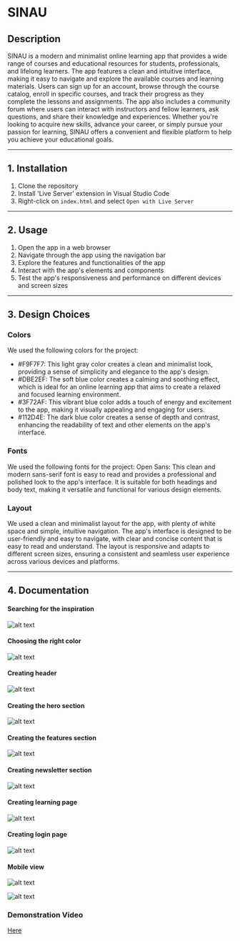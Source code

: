 # SINAU

## Description

SINAU is a modern and minimalist online learning app that provides a wide range of courses and educational resources for students, professionals, and lifelong learners. The app features a clean and intuitive interface, making it easy to navigate and explore the available courses and learning materials. Users can sign up for an account, browse through the course catalog, enroll in specific courses, and track their progress as they complete the lessons and assignments. The app also includes a community forum where users can interact with instructors and fellow learners, ask questions, and share their knowledge and experiences. Whether you're looking to acquire new skills, advance your career, or simply pursue your passion for learning, SINAU offers a convenient and flexible platform to help you achieve your educational goals.

---

## 1. Installation

1. Clone the repository
2. Install 'Live Server' extension in Visual Studio Code
3. Right-click on `index.html` and select `Open with Live Server`

---

## 2. Usage

1. Open the app in a web browser
2. Navigate through the app using the navigation bar
3. Explore the features and functionalities of the app
4. Interact with the app's elements and components
5. Test the app's responsiveness and performance on different devices and screen sizes

---

## 3. Design Choices

### Colors

We used the following colors for the project:

- #F9F7F7: This light gray color creates a clean and minimalist look, providing a sense of simplicity and elegance to the app's design.
- #DBE2EF: The soft blue color creates a calming and soothing effect, which is ideal for an online learning app that aims to create a relaxed and focused learning environment.
- #3F72AF: This vibrant blue color adds a touch of energy and excitement to the app, making it visually appealing and engaging for users.
- #112D4E: The dark blue color creates a sense of depth and contrast, enhancing the readability of text and other elements on the app's interface.

### Fonts

We used the following fonts for the project:
Open Sans: This clean and modern sans-serif font is easy to read and provides a professional and polished look to the app's interface. It is suitable for both headings and body text, making it versatile and functional for various design elements.

### Layout

We used a clean and minimalist layout for the app, with plenty of white space and simple, intuitive navigation. The app's interface is designed to be user-friendly and easy to navigate, with clear and concise content that is easy to read and understand. The layout is responsive and adapts to different screen sizes, ensuring a consistent and seamless user experience across various devices and platforms.

---

## 4. Documentation

#### Searching for the inspiration

![alt text](/images/ss/ss-inspiration-1.png)

#### Choosing the right color

![alt text](/images/ss/ss-docs-2.png)

#### Creating header

![alt text](/images/ss/ss-docs-1.png)

#### Creating the hero section

![alt text](/images/ss/ss-hero-1.png)

#### Creating the features section

![alt text](/images/ss/ss-features.png)

#### Creating newsletter section

![alt text](/images/ss/ss-news.png)

#### Creating learning page

![alt text](/images/ss/ss-learning.png)

#### Creating login page

![alt text](/images/ss/ss-login.png)

#### Mobile view

![alt text](/images/ss/ss-mobile-1.png)

![alt text](/images/ss/ss-mobile-2.png)


### Demonstration Video
[Here](https://drive.google.com/file/d/1UP810BJ71NC9QfX84AMX_zyxVnMzD4Ga/view?usp=sharing)